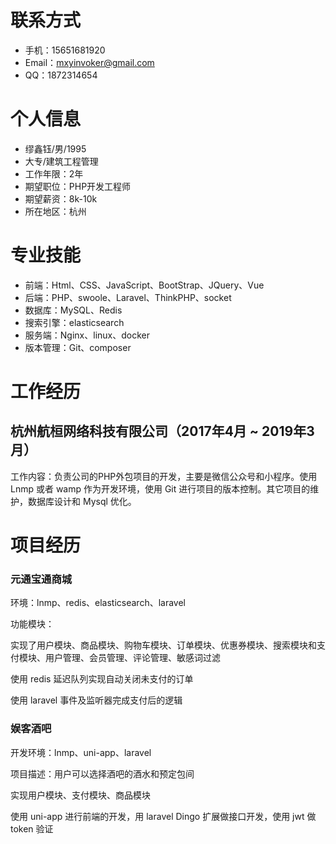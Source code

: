 # 联系方式

- 手机：15651681920
- Email：mxyinvoker@gmail.com
- QQ：1872314654

# 个人信息

- 缪鑫钰/男/1995
- 大专/建筑工程管理
- 工作年限：2年
- 期望职位：PHP开发工程师
- 期望薪资：8k-10k
- 所在地区：杭州

# 专业技能

- 前端：Html、CSS、JavaScript、BootStrap、JQuery、Vue
- 后端：PHP、swoole、Laravel、ThinkPHP、socket
- 数据库：MySQL、Redis
- 搜索引擎：elasticsearch
- 服务端：Nginx、linux、docker
- 版本管理：Git、composer

# 工作经历

## 杭州航桓网络科技有限公司（2017年4月 ~ 2019年3月）

工作内容：负责公司的PHP外包项目的开发，主要是微信公众号和小程序。使用 Lnmp 或者 wamp 作为开发环境，使用 Git 进行项目的版本控制。其它项目的维护，数据库设计和 Mysql 优化。

# 项目经历

### 元通宝通商城

环境：lnmp、redis、elasticsearch、laravel

功能模块：

实现了用户模块、商品模块、购物车模块、订单模块、优惠券模块、搜索模块和支付模块、用户管理、会员管理、评论管理、敏感词过滤

使用 redis 延迟队列实现自动关闭未支付的订单

使用 laravel 事件及监听器完成支付后的逻辑

### 娱客酒吧

开发环境：lnmp、uni-app、laravel

项目描述：用户可以选择酒吧的酒水和预定包间

实现用户模块、支付模块、商品模块

使用 uni-app 进行前端的开发，用 laravel Dingo 扩展做接口开发，使用 jwt 做 token 验证

